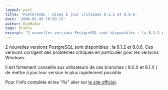 ```yaml
---
layout: post
title: 'PostGreSQL : mises à jour critiques 8.1.2 et 8.0.6'
date: '2006-01-09 10:58:15'
author: DanRaZor
tags: blabla
excerpt: "2 nouvelles versions PostgreSQL sont disponibles : la 8.1.2 et 8.0.6.)     \nCes versions corrigent des problèmes critiques en particulier pour les versions Windows.  \n  \nIl est fortement conseillé aux utilisateurs de ces branches ( 8.0.X et 8.1.X ) de mettre à jour leur version le plus rapidement possible.   \n  \nPour l'info complète et      …"
---
```


2 nouvelles versions PostgreSQL sont disponibles : la 8.1.2 et 8.0.6.
Ces versions corrigent des problèmes critiques en particulier pour les versions Windows.

Il est fortement conseillé aux utilisateurs de ces branches ( 8.0.X et 8.1.X ) de mettre à jour leur version le plus rapidement possible.

Pour l'info complète et les &quot;fix&quot; aller sur [le site officiel](http://www.postgresql.org/about/news.456).
